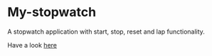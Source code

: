 # My-stopwatch

A stopwatch application with start, stop, reset and lap functionality.

Have a look [here](https://dfllinton.github.io/My-stopwatch/)
